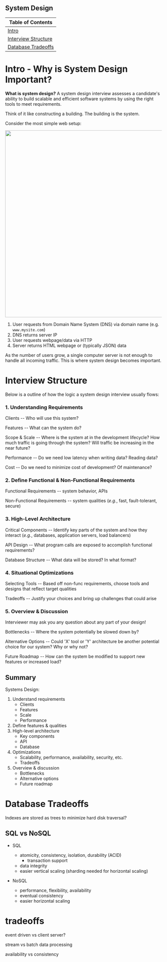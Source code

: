 ## System Design


| Table of Contents |
| ----------------- |
| [Intro](#intro) |
| [Interview Structure](#structure) |
| [Database Tradeoffs](#database_tradeoffs) |


# <a id="intro"></a> Intro - Why is System Design Important?

**What is system design?** A system design interview assesses a candidate's ability to build scalable and efficient software systems by using the right tools to meet requirements.

Think of it like constructing a building. The building is the system.

Consider the most simple web setup:

<img src="../img/web_traffic.png" width="600"><br>

1. User requests from Domain Name System (DNS) via domain name (e.g. `www.mysite.com`)
2. DNS returns server IP
3. User requests webpage/data via HTTP
4. Server returns HTML webpage or (typically JSON) data

As the number of users grow, a single computer server is not enough to handle all incoming traffic. This is where system design becomes important.

# <a id="structure"></a> Interview Structure

Below is a outline of how the logic a system design interview usually flows:

### 1. Understanding Requirements

Clients -- Who will use this system?

Features -- What can the system do?

Scope & Scale -- Where is the system at in the development lifecycle? How much traffic is going through the system? Will traffic be increasing in the near future?

Performance -- Do we need low latency when writing data? Reading data?

Cost -- Do we need to minimize cost of development? Of maintenance?

### 2. Define Functional & Non-Functional Requirements

Functional Requirements -- system behavior, APIs

Non-Functional Requirements -- system qualities (*e.g.*, fast, fault-tolerant, secure)

### 3. High-Level Architecture

Critical Components -- Identify key parts of the system and how they interact (*e.g.*, databases, application servers, load balancers)

API Design -- What program calls are exposed to accomplish functional requirements?

Database Structure -- What data will be stored? In what format?

### 4. Situational Optimizations

Selecting Tools -- Based off non-func requirements, choose tools and designs that reflect target qualities

Tradeoffs -- Justify your choices and bring up challenges that could arise

### 5. Overview & Discussion

Interviewer may ask you any question about any part of your design!

Bottlenecks -- Where the system potentially be slowed down by?

Alternative Options -- Could 'X' tool or 'Y' architecture be another potential choice for our system? Why or why not?

Future Roadmap -- How can the system be modified to support new features or increased load?

## Summary

Systems Design:

1. Understand requirements
    - Clients
    - Features
    - Scale
    - Performance
2. Define features & qualities
3. High-level architecture
    - Key components
    - API
    - Database
4. Optimizations
    - Scalability, performance, availability, security, etc.
    - Tradeoffs
5. Overview & discussion
    - Bottlenecks
    - Alternative options
    - Future roadmap

# <a id="database_tradeoffs"></a> Database Tradeoffs

Indexes are stored as trees to minimize hard disk traversal?



## SQL vs NoSQL 

- SQL
    - atomicity, consistency, isolation, durability (ACID)
        - transaction support
    - data integrity
    - easier vertical scaling (sharding needed for horizontal scaling)

- NoSQL
    - performance, flexibility, availability
    - eventual consistency
    - easier horizontal scaling

# tradeoffs

event driven vs client server?

stream vs batch data processing

availability vs consistency
